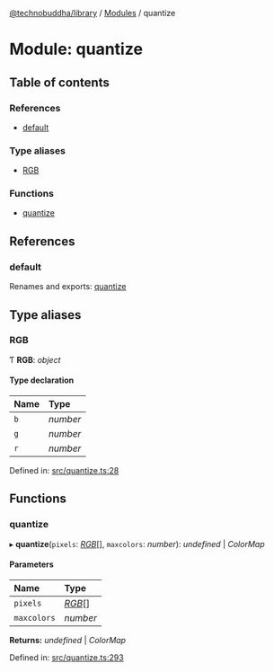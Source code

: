 [@technobuddha/library](../..) / [Modules](../Modules.md) / quantize

# Module: quantize

## Table of contents

### References

- [default](quantize.md#default)

### Type aliases

- [RGB](quantize.md#rgb)

### Functions

- [quantize](quantize.md#quantize)

## References

### default

Renames and exports: [quantize](quantize.md#quantize)

## Type aliases

### RGB

Ƭ **RGB**: *object*

#### Type declaration

| Name | Type |
| :------ | :------ |
| `b` | *number* |
| `g` | *number* |
| `r` | *number* |

Defined in: [src/quantize.ts:28](../src/quantize.ts#L28)

## Functions

### quantize

▸ **quantize**(`pixels`: [*RGB*](quantize.md#rgb)[], `maxcolors`: *number*): *undefined* \| *ColorMap*

#### Parameters

| Name | Type |
| :------ | :------ |
| `pixels` | [*RGB*](quantize.md#rgb)[] |
| `maxcolors` | *number* |

**Returns:** *undefined* \| *ColorMap*

Defined in: [src/quantize.ts:293](../src/quantize.ts#L293)
